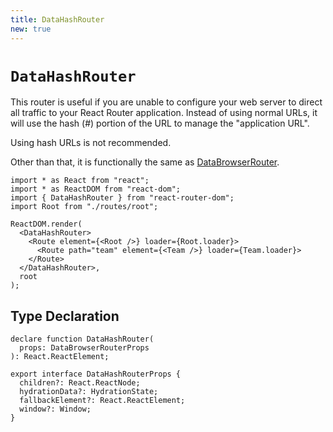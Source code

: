 ```yaml
---
title: DataHashRouter
new: true
---
```


# `DataHashRouter`

This router is useful if you are unable to configure your web server to direct all traffic to your React Router application. Instead of using normal URLs, it will use the hash (#) portion of the URL to manage the "application URL".

<docs-error>Using hash URLs is not recommended. </docs-error>

Other than that, it is functionally the same as [DataBrowserRouter][databrowserrouter].

```tsx lines=[3,7,11]
import * as React from "react";
import * as ReactDOM from "react-dom";
import { DataHashRouter } from "react-router-dom";
import Root from "./routes/root";

ReactDOM.render(
  <DataHashRouter>
    <Route element={<Root />} loader={Root.loader}>
      <Route path="team" element={<Team />} loader={Team.loader}>
    </Route>
  </DataHashRouter>,
  root
);
```

## Type Declaration

```tsx
declare function DataHashRouter(
  props: DataBrowserRouterProps
): React.ReactElement;

export interface DataHashRouterProps {
  children?: React.ReactNode;
  hydrationData?: HydrationState;
  fallbackElement?: React.ReactElement;
  window?: Window;
}
```

[loader]: ../route/loader
[action]: ../route/action
[fetcher]: ../hooks/use-fetcher
[browser-router]: ./browser-router
[form]: ../components/form
[databrowserrouter]: ./data-browser-router
